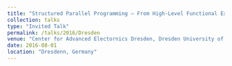 ```yaml
---
title: "Structured Parallel Programming — From High-Level Functional Expressions to High- Performance OpenCL Code"
collection: talks
type: "Invited Talk"
permalink: /talks/2016/Dresden
venue: "Center for Advanced Electornics Dresden, Dresden University of Technology"
date: 2016-08-01
location: "Dresdenn, Germany"
---
```

